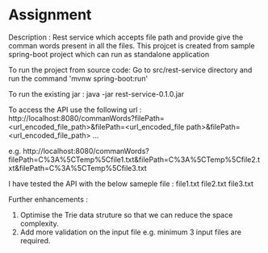 # Assignment

Description : Rest service which accepts file path and provide give the comman words present in all the files. This projcet is created from sample spring-boot project which can run as standalone application


To run the project from source code:
 Go to src/rest-service directory and run the command 'mvnw spring-boot:run'
 
To run the existing jar :
 java -jar rest-service-0.1.0.jar
 
To access the API use the following url :
http://localhost:8080/commanWords?filePath=<url_encoded_file_path>&filePath=<url_encoded_file path>&filePath=<url_encoded_file_path> ...

e.g. http://localhost:8080/commanWords?filePath=C%3A%5CTemp%5Cfile1.txt&filePath=C%3A%5CTemp%5Cfile2.txt&filePath=C%3A%5CTemp%5Cfile3.txt
 
I have tested the API with the below sameple file :
file1.txt
file2.txt
file3.txt

Further enhancements :

1. Optimise the Trie data struture so that we can reduce the space complexity.
2. Add more validation on the input file e.g. minimum 3 input files are required.
 



